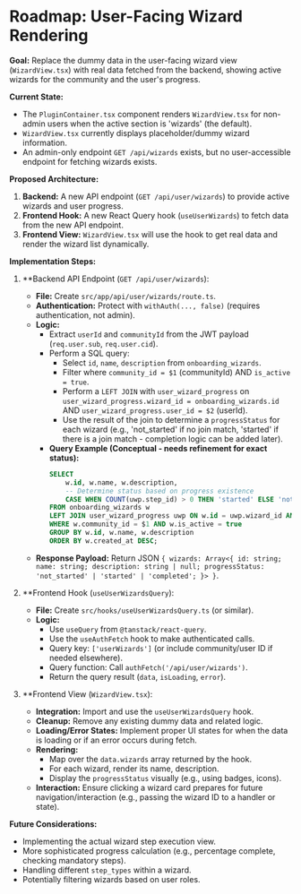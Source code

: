 # Roadmap: User-Facing Wizard Rendering

**Goal:** Replace the dummy data in the user-facing wizard view (`WizardView.tsx`) with real data fetched from the backend, showing active wizards for the community and the user's progress.

**Current State:**

*   The `PluginContainer.tsx` component renders `WizardView.tsx` for non-admin users when the active section is 'wizards' (the default).
*   `WizardView.tsx` currently displays placeholder/dummy wizard information.
*   An admin-only endpoint `GET /api/wizards` exists, but no user-accessible endpoint for fetching wizards exists.

**Proposed Architecture:**

1.  **Backend:** A new API endpoint (`GET /api/user/wizards`) to provide active wizards and user progress.
2.  **Frontend Hook:** A new React Query hook (`useUserWizards`) to fetch data from the new API endpoint.
3.  **Frontend View:** `WizardView.tsx` will use the hook to get real data and render the wizard list dynamically.

**Implementation Steps:**

1.  **Backend API Endpoint (`GET /api/user/wizards`):
    *   **File:** Create `src/app/api/user/wizards/route.ts`.
    *   **Authentication:** Protect with `withAuth(..., false)` (requires authentication, not admin).
    *   **Logic:**
        *   Extract `userId` and `communityId` from the JWT payload (`req.user.sub`, `req.user.cid`).
        *   Perform a SQL query:
            *   Select `id`, `name`, `description` from `onboarding_wizards`.
            *   Filter where `community_id = $1` (communityId) AND `is_active = true`.
            *   Perform a `LEFT JOIN` with `user_wizard_progress` on `user_wizard_progress.wizard_id = onboarding_wizards.id` AND `user_wizard_progress.user_id = $2` (userId).
            *   Use the result of the join to determine a `progressStatus` for each wizard (e.g., 'not_started' if no join match, 'started' if there is a join match - completion logic can be added later).
        *   **Query Example (Conceptual - needs refinement for exact status):**
            ```sql
            SELECT
                w.id, w.name, w.description,
                -- Determine status based on progress existence
                CASE WHEN COUNT(uwp.step_id) > 0 THEN 'started' ELSE 'not_started' END as "progressStatus"
            FROM onboarding_wizards w
            LEFT JOIN user_wizard_progress uwp ON w.id = uwp.wizard_id AND uwp.user_id = $2
            WHERE w.community_id = $1 AND w.is_active = true
            GROUP BY w.id, w.name, w.description
            ORDER BY w.created_at DESC;
            ```
    *   **Response Payload:** Return JSON `{ wizards: Array<{ id: string; name: string; description: string | null; progressStatus: 'not_started' | 'started' | 'completed'; }> }`.

2.  **Frontend Hook (`useUserWizardsQuery`):
    *   **File:** Create `src/hooks/useUserWizardsQuery.ts` (or similar).
    *   **Logic:**
        *   Use `useQuery` from `@tanstack/react-query`.
        *   Use the `useAuthFetch` hook to make authenticated calls.
        *   Query key: `['userWizards']` (or include community/user ID if needed elsewhere).
        *   Query function: Call `authFetch('/api/user/wizards')`.
        *   Return the query result (`data`, `isLoading`, `error`).

3.  **Frontend View (`WizardView.tsx`):
    *   **Integration:** Import and use the `useUserWizardsQuery` hook.
    *   **Cleanup:** Remove any existing dummy data and related logic.
    *   **Loading/Error States:** Implement proper UI states for when the data is loading or if an error occurs during fetch.
    *   **Rendering:**
        *   Map over the `data.wizards` array returned by the hook.
        *   For each wizard, render its name, description.
        *   Display the `progressStatus` visually (e.g., using badges, icons).
    *   **Interaction:** Ensure clicking a wizard card prepares for future navigation/interaction (e.g., passing the wizard ID to a handler or state).

**Future Considerations:**

*   Implementing the actual wizard step execution view.
*   More sophisticated progress calculation (e.g., percentage complete, checking mandatory steps).
*   Handling different `step_types` within a wizard.
*   Potentially filtering wizards based on user roles. 